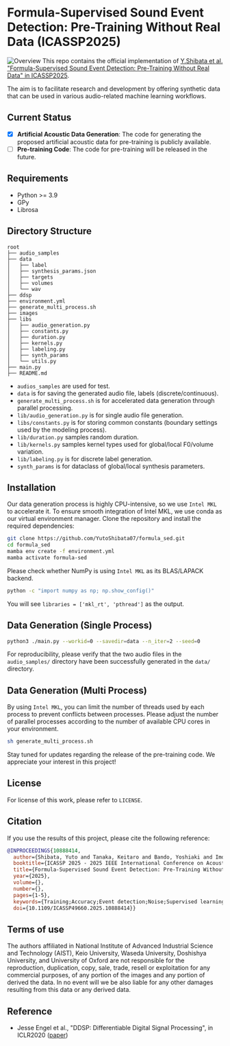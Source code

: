 # Formula-Supervised Sound Event Detection: Pre-Training Without Real Data (ICASSP2025)
![Overview](images/data_comparison_0331.png)
This repo contains the official implementation of [Y.Shibata et al. "Formula-Supervised Sound Event Detection: Pre-Training Without Real Data" in ICASSP2025](https://yutoshibata07.github.io/Formula-SED/).

The aim is to facilitate research and development by offering synthetic data that can be used in various audio-related machine learning workflows.

## Current Status

- [x] **Artificial Acoustic Data Generation**: The code for generating the proposed artificial acoustic data for pre-training is publicly available.
- [ ] **Pre-training Code**: The code for pre-training will be released in the future.

## Requirements

* Python >= 3.9
* GPy
* Librosa

## Directory Structure
```directory structure
root
├── audio_samples
├── data
│   ├── label
│   ├── synthesis_params.json
│   ├── targets
│   ├── volumes
│   └── wav
├── ddsp
├── environment.yml
├── generate_multi_process.sh
├── images
├── libs
│   ├── audio_generation.py
│   ├── constants.py
│   ├── duration.py
│   ├── kernels.py
│   ├── labeling.py
│   ├── synth_params
│   └── utils.py
├── main.py
├── README.md

```
* `audios_samples` are used for test.
* `data` is for saving the generated audio file, labels (discrete/continuous).
* `generate_multi_process.sh` is for accelerated data generation through parallel processing.
* `lib/audio_generation.py` is for single audio file generation.
* `libs/constants.py` is for storing common constants (boundary settings used by the modeling process).
* `lib/duration.py` samples random duration.
* `lib/kernels.py` samples kernel types used for global/local F0/volume variation.
* `lib/labeling.py` is for discrete label generation.
* `synth_params` is for dataclass of global/local synthesis parameters.


## Installation
Our data generation process is highly CPU-intensive, so we use `Intel MKL` to accelerate it. To ensure smooth integration of Intel MKL, we use conda as our virtual environment manager.
Clone the repository and install the required dependencies:
```bash
git clone https://github.com/YutoShibata07/formula_sed.git
cd formula_sed
mamba env create -f environment.yml
mamba activate formula-sed
```
Please check whether NumPy is using `Intel MKL` as its BLAS/LAPACK backend.
```bash
python -c "import numpy as np; np.show_config()"
```
You will see `libraries = ['mkl_rt', 'pthread']` as the output.
## Data Generation (Single Process)
```bash
python3 ./main.py --workid=0 --savedir=data --n_iter=2 --seed=0 
```
For reproducibility, please verify that the two audio files in the `audio_samples/` directory have been successfully generated in the `data/` directory. 
## Data Generation (Multi Process)
By using `Intel MKL`, you can limit the number of threads used by each process to prevent conflicts between processes. Please adjust the number of parallel processes according to the number of available CPU cores in your environment.
```bash
sh generate_multi_process.sh
```
Stay tuned for updates regarding the release of the pre-training code. We appreciate your interest in this project!

## License

For license of this work, please refer to `LICENSE`.

## Citation
If you use the results of this project, please cite the following reference:
```bibtex
@INPROCEEDINGS{10888414,
  author={Shibata, Yuto and Tanaka, Keitaro and Bando, Yoshiaki and Imoto, Keisuke and Kalaoka, Hirokatsu and Aoki, Yoshimitsu},
  booktitle={ICASSP 2025 - 2025 IEEE International Conference on Acoustics, Speech and Signal Processing (ICASSP)}, 
  title={Formula-Supervised Sound Event Detection: Pre-Training Without Real Data}, 
  year={2025},
  volume={},
  number={},
  pages={1-5},
  keywords={Training;Accuracy;Event detection;Noise;Supervised learning;Training data;Acoustics;Mathematical models;Timing;Synthetic data;sound event detection;pre-training without real data;environmental sound synthesis},
  doi={10.1109/ICASSP49660.2025.10888414}}
```

## Terms of use
The authors affiliated in National Institute of Advanced Industrial Science and Technology (AIST), Keio University, Waseda University, Doshishya University, and University of Oxford are not responsible for the reproduction, duplication, copy, sale, trade, resell or exploitation for any commercial purposes, of any portion of the images and any portion of derived the data. In no event will we be also liable for any other damages resulting from this data or any derived data.


## Reference

* Jesse Engel et al., "DDSP: Differentiable Digital Signal Processing", in ICLR2020 ([paper](https://arxiv.org/abs/2001.04643))